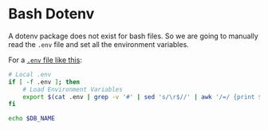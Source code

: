 # Bash Dotenv

A dotenv package does not exist for bash files. So we are going to manually read the `.env` file and set all the environment variables.

For a [`.env` file like this](../.env):

```bash
# Local .env
if [ -f .env ]; then
    # Load Environment Variables
    export $(cat .env | grep -v '#' | sed 's/\r$//' | awk '/=/ {print $1}' )
fi

echo $DB_NAME
```
